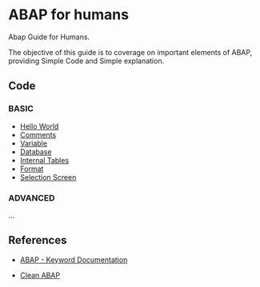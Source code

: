 # ABAP for humans

Abap Guide for Humans.

The objective of this guide is to coverage on important elements of ABAP, providing Simple Code and Simple explanation.

## Code

### BASIC

- [Hello World](code/1_1_helloworld.abap)
- [Comments](1_2_comments.abap)
- [Variable](code/1_3_var.abap)
- [Database](code/1_4_database.abap)
- [Internal Tables](code/1_5_internaltable.abap)
- [Format](code/1_6_format.abap)
- [Selection Screen](code/1_7_SELECTIONSCREEN.abap)

### ADVANCED
...


## References

- [ABAP - Keyword Documentation](https://help.sap.com/doc/abapdocu_latest_index_htm/latest/en-US/index.htm)

- [Clean ABAP](https://github.com/SAP/styleguides/blob/master/clean-abap/CleanABAP.md)